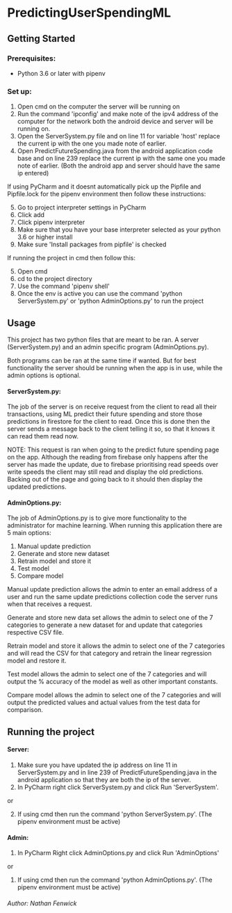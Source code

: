 # PredictingUserSpendingML
## Getting Started
### Prerequisites:
* Python 3.6 or later with pipenv
### Set up:
1) Open cmd on the computer the server will be running on
2) Run the command 'ipconfig' and make note of the ipv4 address of the computer for the network both the android 
device and server will be running on.
3) Open the ServerSystem.py file and on line 11 for variable 'host' replace the current ip with the one you made note of
 earlier.
4) Open PredictFutureSpending.java from the android application code base and on line 239 replace the current ip with 
the same one you made note of earlier. (Both the android app and server should have the same ip entered)

If using PyCharm and it doesnt automatically pick up the Pipfile and Pipfile.lock for the pipenv environment then follow these instructions:

5) Go to project interpreter settings in PyCharm
6) Click add
7) Click pipenv interpreter
8) Make sure that you have your base interpreter selected as your python 3.6 or higher install
9) Make sure 'Install packages from pipfile' is checked

If running the project in cmd then follow this:

5) Open cmd
6) cd to the project directory
7) Use the command 'pipenv shell'
8) Once the env is active you can use the command 'python ServerSystem.py' or 'python AdminOptions.py' to run the 
project

## Usage
This project has two python files that are meant to be ran. A server (ServerSystem.py) and an admin specific program
(AdminOptions.py).

Both programs can be ran at the same time if wanted. But for best functionality the server should be running when the
app is in use, while the admin options is optional.

#### ServerSystem.py:
The job of the server is on receive request from the client to read all their transactions, 
using ML predict their future spending and store those predictions in firestore for the client to read.
Once this is done then the server sends a message back to the client telling it so, so that it knows it can read them 
read now.


NOTE: This request is ran when going to the predict future spending page on the app. Although the reading from firebase
only happens after the server has made the update, due to firebase prioritising read speeds over write speeds the client
 may still read and display the old predictions. Backing out of the page and going back to it should then display the
  updated predictions.

#### AdminOptions.py:
The job of AdminOptions.py is to give more functionality to the administrator for machine learning.
When running this application there are 5 main options:
1) Manual update prediction
2) Generate and store new dataset
3) Retrain model and store it
4) Test model
5) Compare model

Manual update prediction allows the admin to enter an email address of a user and run the same update predictions 
collection code the server runs when that receives a request.

Generate and store new data set allows the admin to select one of the 7 categories to generate a new dataset for and 
update that categories respective CSV file.

Retrain model and store it allows the admin to select one of the 7 categories and will read the CSV for that category and
 retrain the linear regression model and restore it.

Test model allows the admin to select one of the 7 categories and will output the % accuracy of the model as well as 
other important constants.

Compare model allows the admin to select one of the 7 categories and will output the predicted values and actual 
values from the test data for comparison.

## Running the project
#### Server:
1) Make sure you have updated the ip address on line 11 in ServerSystem.py and in line 239 of PredictFutureSpending.java
 in the android application so that they are both the ip of the server.
2) In PyCharm right click ServerSystem.py and click Run 'ServerSystem'.

or

2) If using cmd then run the command 'python ServerSystem.py'. (The pipenv environment must be active)

#### Admin:
1) In PyCharm Right click AdminOptions.py and click Run 'AdminOptions'

or

1) If using cmd then run the command 'python AdminOptions.py'. (The pipenv environment must be active)


###### Author: Nathan Fenwick 